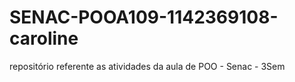 # SENAC-POOA109-1142369108-caroline
repositório referente as atividades da aula de POO - Senac - 3Sem
